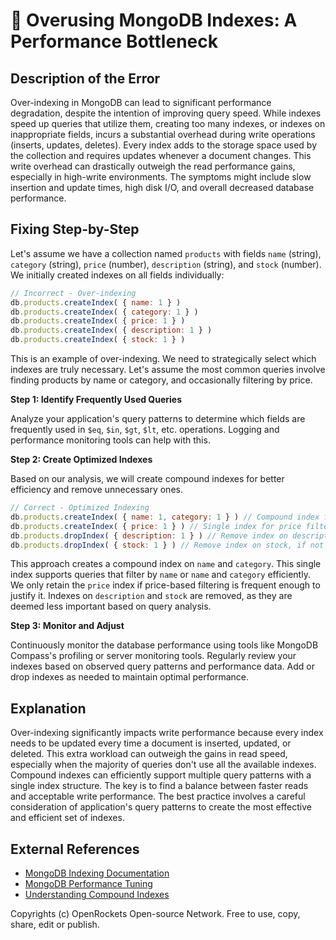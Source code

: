 # 🐞 Overusing MongoDB Indexes: A Performance Bottleneck


## Description of the Error

Over-indexing in MongoDB can lead to significant performance degradation, despite the intention of improving query speed.  While indexes speed up queries that utilize them, creating too many indexes, or indexes on inappropriate fields, incurs a substantial overhead during write operations (inserts, updates, deletes).  Every index adds to the storage space used by the collection and requires updates whenever a document changes.  This write overhead can drastically outweigh the read performance gains, especially in high-write environments.  The symptoms might include slow insertion and update times, high disk I/O, and overall decreased database performance.


## Fixing Step-by-Step

Let's assume we have a collection named `products` with fields `name` (string), `category` (string), `price` (number), `description` (string), and `stock` (number). We initially created indexes on all fields individually:

```javascript
// Incorrect - Over-indexing
db.products.createIndex( { name: 1 } )
db.products.createIndex( { category: 1 } )
db.products.createIndex( { price: 1 } )
db.products.createIndex( { description: 1 } )
db.products.createIndex( { stock: 1 } )
```

This is an example of over-indexing.  We need to strategically select which indexes are truly necessary.  Let's assume the most common queries involve finding products by name or category, and occasionally filtering by price.

**Step 1: Identify Frequently Used Queries**

Analyze your application's query patterns to determine which fields are frequently used in `$eq`, `$in`, `$gt`, `$lt`, etc.  operations.   Logging and performance monitoring tools can help with this.

**Step 2: Create Optimized Indexes**

Based on our analysis, we will create compound indexes for better efficiency and remove unnecessary ones.

```javascript
// Correct - Optimized Indexing
db.products.createIndex( { name: 1, category: 1 } ) // Compound index for frequent queries
db.products.createIndex( { price: 1 } ) // Single index for price filter (if truly necessary)
db.products.dropIndex( { description: 1 } ) // Remove index on description, if not frequently used.
db.products.dropIndex( { stock: 1 } ) // Remove index on stock, if not frequently used.
```

This approach creates a compound index on `name` and `category`.  This single index supports queries that filter by `name` or `name` and `category` efficiently.  We only retain the `price` index if price-based filtering is frequent enough to justify it.  Indexes on `description` and `stock` are removed, as they are deemed less important based on query analysis.

**Step 3: Monitor and Adjust**

Continuously monitor the database performance using tools like MongoDB Compass's profiling or server monitoring tools.  Regularly review your indexes based on observed query patterns and performance data. Add or drop indexes as needed to maintain optimal performance.


## Explanation

Over-indexing significantly impacts write performance because every index needs to be updated every time a document is inserted, updated, or deleted.  This extra workload can outweigh the gains in read speed, especially when the majority of queries don't use all the available indexes. Compound indexes can efficiently support multiple query patterns with a single index structure.  The key is to find a balance between faster reads and acceptable write performance. The best practice involves a careful consideration of application's query patterns to create the most effective and efficient set of indexes.


## External References

* [MongoDB Indexing Documentation](https://www.mongodb.com/docs/manual/indexes/)
* [MongoDB Performance Tuning](https://www.mongodb.com/docs/manual/administration/performance/)
* [Understanding Compound Indexes](https://www.mongodb.com/community/blog/compound-indexes-in-mongodb)


Copyrights (c) OpenRockets Open-source Network. Free to use, copy, share, edit or publish.

